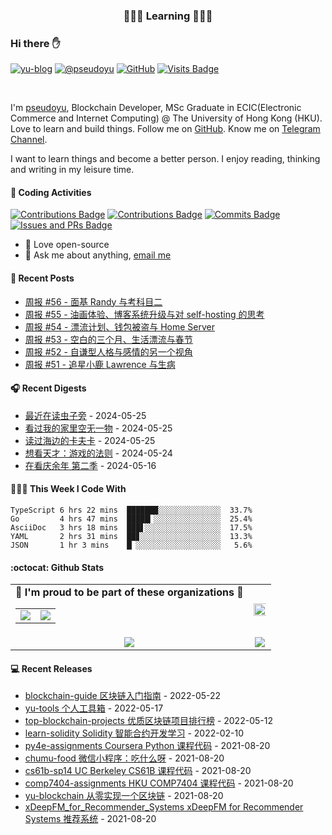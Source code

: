 <p align="center">
 <h3 align="center">🧑🏻‍💻 Learning 🧑🏻‍💻</h3>
</p>

### Hi there ✋

[![yu-blog](https://img.shields.io/badge/blog-yu-9cf?style=flat-square)](https://www.pseudoyu.com)
[![@pseudoyu](https://img.shields.io/badge/weibo-%40pseudoyu-critical?style=flat-square)](https://weibo.com/3675416370/profile)
[![GitHub](https://img.shields.io/github/followers/pseudoyu?logo=github&style=flat-square)](https://github.com/pseudoyu)
[![Visits Badge](https://badges.strrl.dev/visits/pseudoyu/pseudoyu?style=flat-square)](https://github.com/pseudoyu)

<br />

I'm [pseudoyu](https://www.pseudoyu.com), Blockchain Developer, MSc Graduate in ECIC(Electronic Commerce and Internet Computing) @ The University of Hong Kong (HKU). Love to learn and build things. Follow me on [GitHub](https://github.com/pseudoyu). Know me on [Telegram Channel](https://t.me/pseudoyulife).

I want to learn things and become a better person. I enjoy reading, thinking and writing in my leisure time.

#### 🔨 Coding Activities

[![Contributions Badge](https://badges.strrl.dev/contributions/all/pseudoyu?style=flat-square)](https://github.com/pseudoyu)
[![Contributions Badge](https://badges.strrl.dev/contributions/weekly/pseudoyu?style=flat-square)](https://github.com/pseudoyu)
[![Commits Badge](https://badges.strrl.dev/commits/weekly/pseudoyu?style=flat-square)](https://github.com/pseudoyu)
[![Issues and PRs Badge](https://badges.strrl.dev/issues-and-prs/weekly/pseudoyu?style=flat-square)](https://github.com/pseudoyu)

- 💼 Love open-source
- 💬 Ask me about anything, [email me](mailto:pseudoyu@connect.hku.hk)

#### 📰 Recent Posts

<!-- blog starts -->
* <a href=https://www.pseudoyu.com/zh/2024/03/31/weekly_review_20240331/ target='_blank'>周报 #56 - 面基 Randy 与考科目二</a>
* <a href=https://www.pseudoyu.com/zh/2024/03/24/weekly_review_20240324/ target='_blank'>周报 #55 - 油画体验、博客系统升级与对 self-hosting 的思考</a>
* <a href=https://www.pseudoyu.com/zh/2024/03/16/weekly_review_20240316/ target='_blank'>周报 #54 - 漂流计划、钱包被盗与 Home Server</a>
* <a href=https://www.pseudoyu.com/zh/2024/02/29/weekly_review_20240229/ target='_blank'>周报 #53 - 空白的三个月、生活漂流与春节</a>
* <a href=https://www.pseudoyu.com/zh/2023/12/03/weekly_review_20231203/ target='_blank'>周报 #52 - 自谦型人格与感情的另一个视角</a>
* <a href=https://www.pseudoyu.com/zh/2023/11/29/weekly_review_20231129/ target='_blank'>周报 #51 - 追星小鹿 Lawrence 与生病</a>
<!-- blog ends -->

#### 🎧 Recent Digests

<!-- douban starts -->
* <a href='https://book.douban.com/subject/35171215/' target='_blank'>最近在读虫子旁</a> - 2024-05-25
* <a href='http://movie.douban.com/subject/26689409/' target='_blank'>看过我的家里空无一物</a> - 2024-05-25
* <a href='https://book.douban.com/subject/30144095/' target='_blank'>读过海边的卡夫卡</a> - 2024-05-25
* <a href='http://movie.douban.com/subject/25777620/' target='_blank'>想看天才：游戏的法则</a> - 2024-05-24
* <a href='http://movie.douban.com/subject/34937650/' target='_blank'>在看庆余年 第二季</a> - 2024-05-16
<!-- douban ends -->

#### 👨🏻‍💻 This Week I Code With

<!-- code_time starts -->

```text
TypeScript 6 hrs 22 mins  ███████░░░░░░░░░░░░░░  33.7%
Go         4 hrs 47 mins  █████▎░░░░░░░░░░░░░░░  25.4%
AsciiDoc   3 hrs 18 mins  ███▋░░░░░░░░░░░░░░░░░  17.5%
YAML       2 hrs 31 mins  ██▊░░░░░░░░░░░░░░░░░░  13.3%
JSON       1 hr 3 mins    █▏░░░░░░░░░░░░░░░░░░░   5.6%
```

<!-- code_time ends -->

#### :octocat: Github Stats

<table align="center" width="100%">
  <tr>
    <td align="center">
      <strong> 🌟 I'm proud to be part of these organizations 🌟 </strong><br>
      <table>
        <tr>
          <td align="center">
            <a href="https://github.com/NaturalSelectionLabs">
              <img src="https://avatars.githubusercontent.com/u/82145280?s=150&v=4" />
            </a>
          </td>
          <td align="center">
            <a href="https://github.com/rss3-network">
              <img src="https://avatars.githubusercontent.com/u/152575164?s=150&v=4" />
            </a>
          </td>
        </tr>
      </table>
    </td>
    <td align="center">
      <img width="120%" src="https://yu-readme.vercel.app/api?username=pseudoyu&count_private=true&theme=gotham&show_icons=true" />
    </td>
  </tr>
  <tr>
          <td align="center">
            <img src="https://yu-readme.vercel.app/api/top-langs/?username=pseudoyu&hide=html,php,css,java,Svelte,smarty&layout=compact&theme=gotham">
          </td>
    <td align="center">
      <!-- <img src="https://yu-github-readme-stats.herokuapp.com/?user=pseudoyu&theme=gotham"> -->
      <img src="https://github-readme-streak-stats.herokuapp.com/?user=pseudoyu&theme=gotham">
    </td>
  </tr>
</table>

#### 💻 Recent Releases

<!-- recent_releases starts -->
* <a href=https://github.com/pseudoyu/blockchain-guide/releases/tag/v0.1.0 target='_blank'>blockchain-guide 区块链入门指南</a> - 2022-05-22
* <a href=https://github.com/pseudoyu/yu-tools/releases/tag/v0.1 target='_blank'>yu-tools 个人工具箱</a> - 2022-05-17
* <a href=https://github.com/pseudoyu/top-blockchain-projects/releases/tag/v1.0.0 target='_blank'>top-blockchain-projects 优质区块链项目排行榜</a> - 2022-05-12
* <a href=https://github.com/pseudoyu/learn-solidity/releases/tag/v1.0.0 target='_blank'>learn-solidity Solidity 智能合约开发学习</a> - 2022-02-10
* <a href=https://github.com/pseudoyu/py4e-assignments/releases/tag/v1.0.0 target='_blank'>py4e-assignments Coursera Python 课程代码</a> - 2021-08-20
* <a href=https://github.com/pseudoyu/chumu-food/releases/tag/v1.0.0 target='_blank'>chumu-food 微信小程序：吃什么呀</a> - 2021-08-20
* <a href=https://github.com/pseudoyu/cs61b-sp14/releases/tag/v0.0.1 target='_blank'>cs61b-sp14 UC Berkeley CS61B 课程代码</a> - 2021-08-20
* <a href=https://github.com/pseudoyu/comp7404-assignments/releases/tag/v1.0.0 target='_blank'>comp7404-assignments HKU COMP7404 课程代码</a> - 2021-08-20
* <a href=https://github.com/pseudoyu/yu-blockchain/releases/tag/v1.0.0 target='_blank'>yu-blockchain 从零实现一个区块链</a> - 2021-08-20
* <a href=https://github.com/pseudoyu/xDeepFM_for_Recommender_Systems/releases/tag/v1.0.0 target='_blank'>xDeepFM_for_Recommender_Systems xDeepFM for Recommender Systems 推荐系统</a> - 2021-08-20
<!-- recent_releases ends -->
